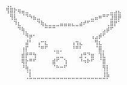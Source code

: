 ⢀⡀⠀⠀⠀⠀⠀⠀⠀⠀⠀⠀⠀⠀⠀⠀⠀⠀⠀⠀⠀⠀⠀⠀⠀⠀⠀⠀⠀⠀
⢻⣿⡗⢶⣤⣀⠀⠀⠀⠀⠀⠀⠀⠀⠀⠀⠀⠀⠀⠀⠀⠀⠀⠀⠀⠀⠀⣀⣠⣄
⠀⢻⣇⠀⠈⠙⠳⣦⣀⠀⠀⠀⠀⠀⠀⠀⠀⠀⠀⠀⠀⠀⣀⣤⠶⠛⠋⣹⣿⡿
⠀⠀⠹⣆⠀⠀⠀⠀⠙⢷⣄⣀⣀⣀⣤⣤⣤⣄⣀⣴⠞⠋⠉⠀⠀⠀⢀⣿⡟⠁
⠀⠀⠀⠙⢷⡀⠀⠀⠀⠀⠉⠉⠉⠀⠀⠀⠀⠀⠀⠀⠀⠀⠀⠀⠀⣠⡾⠋⠀⠀
⠀⠀⠀⠀⠈⠻⡶⠂⠀⠀⠀⠀⠀⠀⠀⠀⠀⠀⠀⠀⠀⠀⢠⣠⡾⠋⠀⠀⠀⠀
⠀⠀⠀⠀⠀⣼⠃⠀⢠⠒⣆⠀⠀⠀⠀⠀⠀⢠⢲⣄⠀⠀⠀⢻⣆⠀⠀⠀⠀⠀
⠀⠀⠀⠀⢰⡏⠀⠀⠈⠛⠋⠀⢀⣀⡀⠀⠀⠘⠛⠃⠀⠀⠀⠈⣿⡀⠀⠀⠀⠀
⠀⠀⠀⠀⣾⡟⠛⢳⠀⠀⠀⠀⠀⣉⣀⠀⠀⠀⠀⣰⢛⠙⣶⠀⢹⣇⠀⠀⠀⠀
⠀⠀⠀⠀⢿⡗⠛⠋⠀⠀⠀⠀⣾⠋⠀⢱⠀⠀⠀⠘⠲⠗⠋⠀⠈⣿⠀⠀⠀⠀
⠀⠀⠀⠀⠘⢷⡀⠀⠀⠀⠀⠀⠈⠓⠒⠋⠀⠀⠀⠀⠀⠀⠀⠀⠀⢻⡇⠀⠀⠀
⠀⠀⠀⠀⠀⠈⡇⠀⠀⠀⠀⠀⠀⠀⠀⠀⠀⠀⠀⠀⠀⠀⠀⠀⠀⢸⣧⠀⠀⠀
⠀⠀⠀⠀⠀⠈⠉⠉⠉⠉⠉⠉⠉⠉⠉⠉⠉⠉⠉⠉⠉⠉⠉⠉⠉⠉⠁⠀⠀⠀






